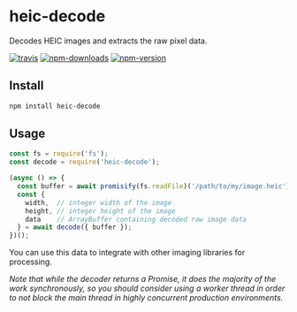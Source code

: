# heic-decode

Decodes HEIC images and extracts the raw pixel data.

[![travis][travis.svg]][travis.link]
[![npm-downloads][npm-downloads.svg]][npm.link]
[![npm-version][npm-version.svg]][npm.link]

[travis.svg]: https://travis-ci.com/catdad-experiments/heic-decode.svg?branch=master
[travis.link]: https://travis-ci.com/catdad-experiments/heic-decode
[npm-downloads.svg]: https://img.shields.io/npm/dm/heic-decode.svg
[npm.link]: https://www.npmjs.com/package/heic-decode
[npm-version.svg]: https://img.shields.io/npm/v/heic-decode.svg

## Install

```bash
npm install heic-decode
```

## Usage

```javascript
const fs = require('fs');
const decode = require('heic-decode');

(async () => {
  const buffer = await promisify(fs.readFile)('/path/to/my/image.heic');
  const {
    width,  // integer width of the image
    height, // integer height of the image
    data    // ArrayBuffer containing decoded raw image data
  } = await decode({ buffer });
})();
```

You can use this data to integrate with other imaging libraries for processing.

_Note that while the decoder returns a Promise, it does the majority of the work synchronously, so you should consider using a worker thread in order to not block the main thread in highly concurrent production environments._
